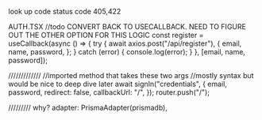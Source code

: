 look up code status code 405,422

AUTH.TSX
//todo CONVERT BACK TO USECALLBACK. NEED TO FIGURE OUT THE OTHER OPTION FOR THIS LOGIC
const register = useCallback(async () => {
try {
await axios.post("/api/register"),
{
email,
name,
password,
};
} catch (error) {
console.log(error);
}
}, [email, name, password]);

/////////////
//imported method that takes these two args
//mostly syntax but would be nice to deep dive later
await signIn("credentials", {
email,
password,
redirect: false,
callbackUrl: "/",
});
router.push("/");

/////////
why?
adapter: PrismaAdapter(prismadb),
